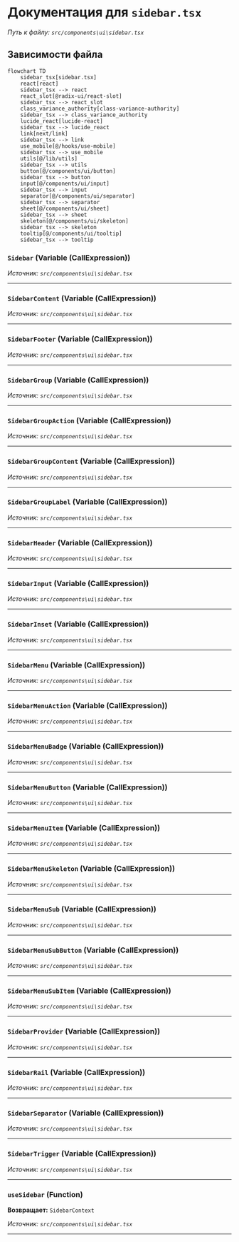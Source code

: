 # Документация для `sidebar.tsx`

*Путь к файлу: `src/components\ui\sidebar.tsx`*

## Зависимости файла

```mermaid
flowchart TD
    sidebar_tsx[sidebar.tsx]
    react[react]
    sidebar_tsx --> react
    react_slot[@radix-ui/react-slot]
    sidebar_tsx --> react_slot
    class_variance_authority[class-variance-authority]
    sidebar_tsx --> class_variance_authority
    lucide_react[lucide-react]
    sidebar_tsx --> lucide_react
    link[next/link]
    sidebar_tsx --> link
    use_mobile[@/hooks/use-mobile]
    sidebar_tsx --> use_mobile
    utils[@/lib/utils]
    sidebar_tsx --> utils
    button[@/components/ui/button]
    sidebar_tsx --> button
    input[@/components/ui/input]
    sidebar_tsx --> input
    separator[@/components/ui/separator]
    sidebar_tsx --> separator
    sheet[@/components/ui/sheet]
    sidebar_tsx --> sheet
    skeleton[@/components/ui/skeleton]
    sidebar_tsx --> skeleton
    tooltip[@/components/ui/tooltip]
    sidebar_tsx --> tooltip
```

### `Sidebar` (Variable (CallExpression))

*Источник: `src/components\ui\sidebar.tsx`*

---
### `SidebarContent` (Variable (CallExpression))

*Источник: `src/components\ui\sidebar.tsx`*

---
### `SidebarFooter` (Variable (CallExpression))

*Источник: `src/components\ui\sidebar.tsx`*

---
### `SidebarGroup` (Variable (CallExpression))

*Источник: `src/components\ui\sidebar.tsx`*

---
### `SidebarGroupAction` (Variable (CallExpression))

*Источник: `src/components\ui\sidebar.tsx`*

---
### `SidebarGroupContent` (Variable (CallExpression))

*Источник: `src/components\ui\sidebar.tsx`*

---
### `SidebarGroupLabel` (Variable (CallExpression))

*Источник: `src/components\ui\sidebar.tsx`*

---
### `SidebarHeader` (Variable (CallExpression))

*Источник: `src/components\ui\sidebar.tsx`*

---
### `SidebarInput` (Variable (CallExpression))

*Источник: `src/components\ui\sidebar.tsx`*

---
### `SidebarInset` (Variable (CallExpression))

*Источник: `src/components\ui\sidebar.tsx`*

---
### `SidebarMenu` (Variable (CallExpression))

*Источник: `src/components\ui\sidebar.tsx`*

---
### `SidebarMenuAction` (Variable (CallExpression))

*Источник: `src/components\ui\sidebar.tsx`*

---
### `SidebarMenuBadge` (Variable (CallExpression))

*Источник: `src/components\ui\sidebar.tsx`*

---
### `SidebarMenuButton` (Variable (CallExpression))

*Источник: `src/components\ui\sidebar.tsx`*

---
### `SidebarMenuItem` (Variable (CallExpression))

*Источник: `src/components\ui\sidebar.tsx`*

---
### `SidebarMenuSkeleton` (Variable (CallExpression))

*Источник: `src/components\ui\sidebar.tsx`*

---
### `SidebarMenuSub` (Variable (CallExpression))

*Источник: `src/components\ui\sidebar.tsx`*

---
### `SidebarMenuSubButton` (Variable (CallExpression))

*Источник: `src/components\ui\sidebar.tsx`*

---
### `SidebarMenuSubItem` (Variable (CallExpression))

*Источник: `src/components\ui\sidebar.tsx`*

---
### `SidebarProvider` (Variable (CallExpression))

*Источник: `src/components\ui\sidebar.tsx`*

---
### `SidebarRail` (Variable (CallExpression))

*Источник: `src/components\ui\sidebar.tsx`*

---
### `SidebarSeparator` (Variable (CallExpression))

*Источник: `src/components\ui\sidebar.tsx`*

---
### `SidebarTrigger` (Variable (CallExpression))

*Источник: `src/components\ui\sidebar.tsx`*

---
### `useSidebar` (Function)

**Возвращает:** `SidebarContext`

*Источник: `src/components\ui\sidebar.tsx`*

---
